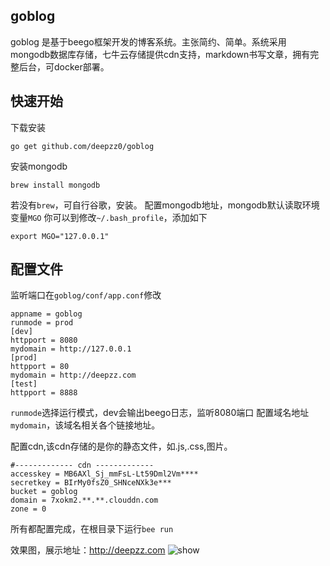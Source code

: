 ## goblog 

goblog 是基于beego框架开发的博客系统。主张简约、简单。系统采用mongodb数据库存储，七牛云存储提供cdn支持，markdown书写文章，拥有完整后台，可docker部署。

## 快速开始

下载安装
```
go get github.com/deepzz0/goblog
```

安装mongodb
```
brew install mongodb
```
若没有<code>brew</code>，可自行谷歌，安装。
配置mongodb地址，mongodb默认读取环境变量<code>MGO</code>
你可以到修改<code>~/.bash_profile</code>，添加如下
```
export MGO="127.0.0.1"
```
## 配置文件

监听端口在<code>goblog/conf/app.conf</code>修改
```
appname = goblog
runmode = prod
[dev]
httpport = 8080
mydomain = http://127.0.0.1
[prod]
httpport = 80
mydomain = http://deepzz.com
[test]
httpport = 8888
```
<code>runmode</code>选择运行模式，dev会输出beego日志，监听8080端口
配置域名地址<code>mydomain</code>，该域名相关各个链接地址。

配置cdn,该cdn存储的是你的静态文件，如.js,.css,图片。
```
#------------- cdn -------------
accesskey = MB6AXl_Sj_mmFsL-Lt59Dml2Vm****
secretkey = BIrMy0fsZ0_SHNceNXk3e***
bucket = goblog
domain = 7xokm2.**.**.clouddn.com
zone = 0
```

所有都配置完成，在根目录下运行<code>bee run</code>

效果图，展示地址：<http://deepzz.com>
![show](http://7xokm2.com1.z0.glb.clouddn.com/img/blog.png)


